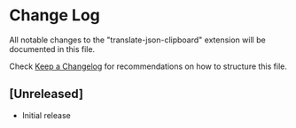 # Change Log

All notable changes to the "translate-json-clipboard" extension will be documented in this file.

Check [Keep a Changelog](http://keepachangelog.com/) for recommendations on how to structure this file.

## [Unreleased]

- Initial release
